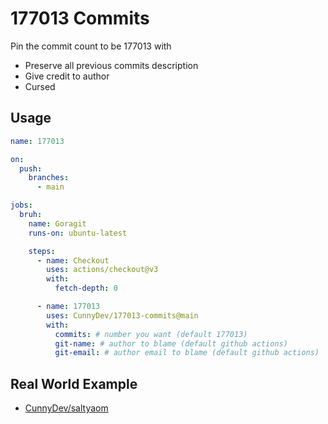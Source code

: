 # 177013 Commits

Pin the commit count to be 177013 with

- Preserve all previous commits description
- Give credit to author
- Cursed

## Usage

```yml
name: 177013

on:
  push:
    branches:
      - main

jobs:
  bruh:
    name: Goragit
    runs-on: ubuntu-latest

    steps:
      - name: Checkout
        uses: actions/checkout@v3
        with:
          fetch-depth: 0

      - name: 177013
        uses: CunnyDev/177013-commits@main
        with:
          commits: # number you want (default 177013)
          git-name: # author to blame (default github actions)
          git-email: # author email to blame (default github actions)
```

## Real World Example

- [CunnyDev/saltyaom](https://github.com/CunnyDev/saltyaom/blob/main/.github/workflows/177013.yml)
